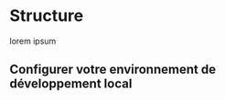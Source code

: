 # Structure <Badge type="warning" text="WIP" />

lorem ipsum

## Configurer votre environnement de développement local
